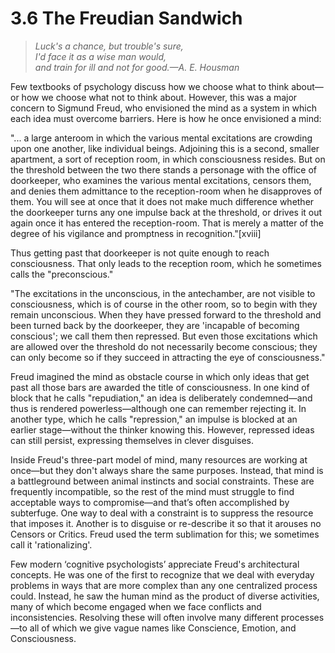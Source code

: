 # 3.6 The Freudian Sandwich

> _Luck's a chance, but trouble's sure,  
> I'd face it as a wise man would,  
> and train for ill and not for good.&mdash;A. E. Housman_

Few textbooks of psychology discuss how we choose what to think about—or how we choose what not to think about. However, this was a major concern to Sigmund Freud, who envisioned the mind as a system in which each idea must overcome barriers. Here is how he once envisioned a mind:

"... a large anteroom in which the various mental excitations are crowding upon one another, like individual beings. Adjoining this is a second, smaller apartment, a sort of reception room, in which consciousness resides. But on the threshold between the two there stands a personage with the office of doorkeeper, who examines the various mental excitations, censors them, and denies them admittance to the reception-room when he disapproves of them. You will see at once that it does not make much difference whether the doorkeeper turns any one impulse back at the threshold, or drives it out again once it has entered the reception-room. That is merely a matter of the degree of his vigilance and promptness in recognition."[xviii]

Thus getting past that doorkeeper is not quite enough to reach consciousness. That only leads to the reception room, which he sometimes calls the "preconscious."

"The excitations in the unconscious, in the antechamber, are not visible to consciousness, which is of course in the other room, so to begin with they remain unconscious. When they have pressed forward to the threshold and been turned back by the doorkeeper, they are 'incapable of becoming conscious'; we call them then repressed. But even those excitations which are allowed over the threshold do not necessarily become conscious; they can only become so if they succeed in attracting the eye of consciousness."

Freud imagined the mind as obstacle course in which only ideas that get past all those bars are awarded the title of consciousness. In one kind of block that he calls "repudiation," an idea is deliberately condemned—and thus is rendered powerless—although one can remember rejecting it. In another type, which he calls "repression," an impulse is blocked at an earlier stage—without the thinker knowing this. However, repressed ideas can still persist, expressing themselves in clever disguises.

Inside Freud's three-part model of mind, many resources are working at once—but they don't always share the same purposes. Instead, that mind is a battleground between animal instincts and social constraints. These are frequently incompatible, so the rest of the mind must struggle to find acceptable ways to compromise—and that’s often accomplished by subterfuge. One way to deal with a constraint is to suppress the resource that imposes it. Another is to disguise or re-describe it so that it arouses no Censors or Critics. Freud used the term sublimation for this; we sometimes call it 'rationalizing'.

Few modern ‘cognitive psychologists’ appreciate Freud's architectural concepts. He was one of the first to recognize that we deal with everyday problems in ways that are more complex than any one centralized process could. Instead, he saw the human mind as the product of diverse activities, many of which become engaged when we face conflicts and inconsistencies. Resolving these will often involve many different processes—to all of which we give vague names like Conscience, Emotion, and Consciousness.
